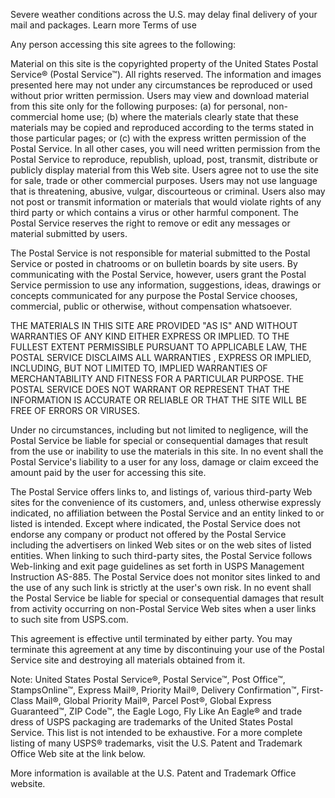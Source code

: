 Severe weather conditions across the U.S. may delay final delivery of your mail and packages. Learn more
Terms of use

Any person accessing this site agrees to the following:

Material on this site is the copyrighted property of the United States Postal Service® (Postal Service™). All rights reserved. The information and images presented here may not under any circumstances be reproduced or used without prior written permission. Users may view and download material from this site only for the following purposes: (a) for personal, non-commercial home use; (b) where the materials clearly state that these materials may be copied and reproduced according to the terms stated in those particular pages; or (c) with the express written permission of the Postal Service. In all other cases, you will need written permission from the Postal Service to reproduce, republish, upload, post, transmit, distribute or publicly display material from this Web site. Users agree not to use the site for sale, trade or other commercial purposes. Users may not use language that is threatening, abusive, vulgar, discourteous or criminal. Users also may not post or transmit information or materials that would violate rights of any third party or which contains a virus or other harmful component. The Postal Service reserves the right to remove or edit any messages or material submitted by users.

The Postal Service is not responsible for material submitted to the Postal Service or posted in chatrooms or on bulletin boards by site users. By communicating with the Postal Service, however, users grant the Postal Service permission to use any information, suggestions, ideas, drawings or concepts communicated for any purpose the Postal Service chooses, commercial, public or otherwise, without compensation whatsoever.

THE MATERIALS IN THIS SITE ARE PROVIDED "AS IS" AND WITHOUT WARRANTIES OF ANY KIND EITHER EXPRESS OR IMPLIED. TO THE FULLEST EXTENT PERMISSIBLE PURSUANT TO APPLICABLE LAW, THE POSTAL SERVICE DISCLAIMS ALL WARRANTIES , EXPRESS OR IMPLIED, INCLUDING, BUT NOT LIMITED TO, IMPLIED WARRANTIES OF MERCHANTABILITY AND FITNESS FOR A PARTICULAR PURPOSE. THE POSTAL SERVICE DOES NOT WARRANT OR REPRESENT THAT THE INFORMATION IS ACCURATE OR RELIABLE OR THAT THE SITE WILL BE FREE OF ERRORS OR VIRUSES.

Under no circumstances, including but not limited to negligence, will the Postal Service be liable for special or consequential damages that result from the use or inability to use the materials in this site. In no event shall the Postal Service's liability to a user for any loss, damage or claim exceed the amount paid by the user for accessing this site.

The Postal Service offers links to, and listings of, various third-party Web sites for the convenience of its customers, and, unless otherwise expressly indicated, no affiliation between the Postal Service and an entity linked to or listed is intended. Except where indicated, the Postal Service does not endorse any company or product not offered by the Postal Service including the advertisers on linked Web sites or on the web sites of listed entities. When linking to such third-party sites, the Postal Service follows Web-linking and exit page guidelines as set forth in USPS Management Instruction AS-885. The Postal Service does not monitor sites linked to and the use of any such link is strictly at the user's own risk. In no event shall the Postal Service be liable for special or consequential damages that result from activity occurring on non-Postal Service Web sites when a user links to such site from USPS.com.

This agreement is effective until terminated by either party. You may terminate this agreement at any time by discontinuing your use of the Postal Service site and destroying all materials obtained from it.

Note: United States Postal Service®, Postal Service™, Post Office™, StampsOnline™, Express Mail®, Priority Mail®, Delivery Confirmation™, First-Class Mail®, Global Priority Mail®, Parcel Post®, Global Express Guaranteed™, ZIP Code™, the Eagle Logo, Fly Like An Eagle® and trade dress of USPS packaging are trademarks of the United States Postal Service. This list is not intended to be exhaustive. For a more complete listing of many USPS® trademarks, visit the U.S. Patent and Trademark Office Web site at the link below.

More information is available at the U.S. Patent and Trademark Office website.